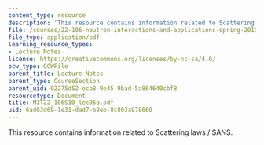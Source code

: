 ```yaml
---
content_type: resource
description: 'This resource contains information related to Scattering laws / SANS. '
file: /courses/22-106-neutron-interactions-and-applications-spring-2010/6ad03d691e31dad7b9eb8c803a978660_MIT22_106S10_lec06a.pdf
file_type: application/pdf
learning_resource_types:
- Lecture Notes
license: https://creativecommons.org/licenses/by-nc-sa/4.0/
ocw_type: OCWFile
parent_title: Lecture Notes
parent_type: CourseSection
parent_uid: 02275d52-ecb8-9e45-9bad-5a864640cbf8
resourcetype: Document
title: MIT22_106S10_lec06a.pdf
uid: 6ad03d69-1e31-dad7-b9eb-8c803a978660
---
```

This resource contains information related to Scattering laws / SANS. 